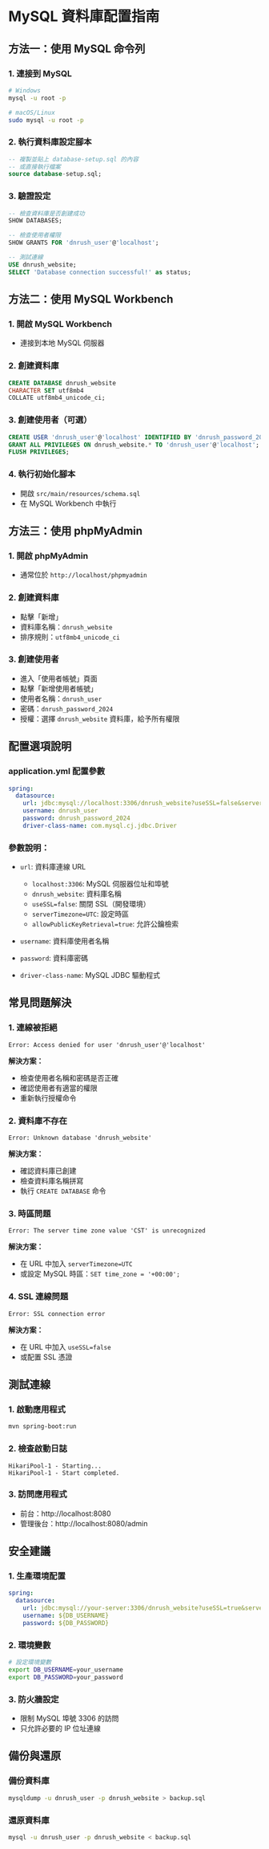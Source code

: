 # MySQL 資料庫配置指南

## 方法一：使用 MySQL 命令列

### 1. 連接到 MySQL
```bash
# Windows
mysql -u root -p

# macOS/Linux
sudo mysql -u root -p
```

### 2. 執行資料庫設定腳本
```sql
-- 複製並貼上 database-setup.sql 的內容
-- 或直接執行檔案
source database-setup.sql;
```

### 3. 驗證設定
```sql
-- 檢查資料庫是否創建成功
SHOW DATABASES;

-- 檢查使用者權限
SHOW GRANTS FOR 'dnrush_user'@'localhost';

-- 測試連線
USE dnrush_website;
SELECT 'Database connection successful!' as status;
```

## 方法二：使用 MySQL Workbench

### 1. 開啟 MySQL Workbench
- 連接到本地 MySQL 伺服器

### 2. 創建資料庫
```sql
CREATE DATABASE dnrush_website 
CHARACTER SET utf8mb4 
COLLATE utf8mb4_unicode_ci;
```

### 3. 創建使用者（可選）
```sql
CREATE USER 'dnrush_user'@'localhost' IDENTIFIED BY 'dnrush_password_2024';
GRANT ALL PRIVILEGES ON dnrush_website.* TO 'dnrush_user'@'localhost';
FLUSH PRIVILEGES;
```

### 4. 執行初始化腳本
- 開啟 `src/main/resources/schema.sql`
- 在 MySQL Workbench 中執行

## 方法三：使用 phpMyAdmin

### 1. 開啟 phpMyAdmin
- 通常位於 `http://localhost/phpmyadmin`

### 2. 創建資料庫
- 點擊「新增」
- 資料庫名稱：`dnrush_website`
- 排序規則：`utf8mb4_unicode_ci`

### 3. 創建使用者
- 進入「使用者帳號」頁面
- 點擊「新增使用者帳號」
- 使用者名稱：`dnrush_user`
- 密碼：`dnrush_password_2024`
- 授權：選擇 `dnrush_website` 資料庫，給予所有權限

## 配置選項說明

### application.yml 配置參數

```yaml
spring:
  datasource:
    url: jdbc:mysql://localhost:3306/dnrush_website?useSSL=false&serverTimezone=UTC&allowPublicKeyRetrieval=true
    username: dnrush_user
    password: dnrush_password_2024
    driver-class-name: com.mysql.cj.jdbc.Driver
```

### 參數說明：
- `url`: 資料庫連線 URL
  - `localhost:3306`: MySQL 伺服器位址和埠號
  - `dnrush_website`: 資料庫名稱
  - `useSSL=false`: 關閉 SSL（開發環境）
  - `serverTimezone=UTC`: 設定時區
  - `allowPublicKeyRetrieval=true`: 允許公鑰檢索

- `username`: 資料庫使用者名稱
- `password`: 資料庫密碼
- `driver-class-name`: MySQL JDBC 驅動程式

## 常見問題解決

### 1. 連線被拒絕
```
Error: Access denied for user 'dnrush_user'@'localhost'
```
**解決方案：**
- 檢查使用者名稱和密碼是否正確
- 確認使用者有適當的權限
- 重新執行授權命令

### 2. 資料庫不存在
```
Error: Unknown database 'dnrush_website'
```
**解決方案：**
- 確認資料庫已創建
- 檢查資料庫名稱拼寫
- 執行 `CREATE DATABASE` 命令

### 3. 時區問題
```
Error: The server time zone value 'CST' is unrecognized
```
**解決方案：**
- 在 URL 中加入 `serverTimezone=UTC`
- 或設定 MySQL 時區：`SET time_zone = '+00:00';`

### 4. SSL 連線問題
```
Error: SSL connection error
```
**解決方案：**
- 在 URL 中加入 `useSSL=false`
- 或配置 SSL 憑證

## 測試連線

### 1. 啟動應用程式
```bash
mvn spring-boot:run
```

### 2. 檢查啟動日誌
```
HikariPool-1 - Starting...
HikariPool-1 - Start completed.
```

### 3. 訪問應用程式
- 前台：http://localhost:8080
- 管理後台：http://localhost:8080/admin

## 安全建議

### 1. 生產環境配置
```yaml
spring:
  datasource:
    url: jdbc:mysql://your-server:3306/dnrush_website?useSSL=true&serverTimezone=UTC
    username: ${DB_USERNAME}
    password: ${DB_PASSWORD}
```

### 2. 環境變數
```bash
# 設定環境變數
export DB_USERNAME=your_username
export DB_PASSWORD=your_password
```

### 3. 防火牆設定
- 限制 MySQL 埠號 3306 的訪問
- 只允許必要的 IP 位址連線

## 備份與還原

### 備份資料庫
```bash
mysqldump -u dnrush_user -p dnrush_website > backup.sql
```

### 還原資料庫
```bash
mysql -u dnrush_user -p dnrush_website < backup.sql
```
